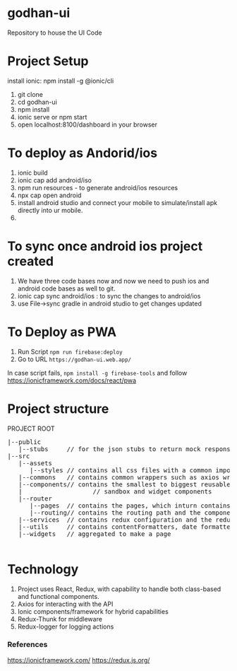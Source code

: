# godhan-ui
Repository to house the UI Code

# Project Setup
install ionic: npm install -g @ionic/cli
1. git clone <project name>
2. cd godhan-ui
3. npm install
4. ionic serve or npm start
5. open localhost:8100/dashboard in your browser
  
# To deploy as Andorid/ios
1. ionic build
2. ionic cap add android/iso
3. npm run resources - to generate android/ios resources
4. npx cap open android
5. install android studio and connect your mobile to simulate/install apk directly into ur mobile.
 6.

# To sync once android ios project created
1. We have three code bases now and now we need to push ios and android code bases as well to git.
2. ionic cap sync android/ios : to sync the changes to android/ios
3. use File->sync gradle in android studio to get changes updated
  
# To Deploy as PWA
1. Run Script `npm run firebase:deploy` 
2. Go to URL `https://godhan-ui.web.app/`

In case script fails, `npm install -g firebase-tools` and follow https://ionicframework.com/docs/react/pwa
  
# Project structure
PROJECT ROOT  
<pre>
|--public    
   |--stubs     // for the json stubs to return mock response  
|--src  
   |--assets  
      |--styles // contains all css files with a common import  
   |--commons   // contains common wrappers such as axios wrapper  
   |--components// contains the smallest to biggest reusable components with scope for expanding into   
   |                   // sandbox and widget components  
   |--router      
      |--pages  // contains the pages, which inturn contains widgets  
      |--routing// contains the routing path and the component(page) to be routed to  
   |--services  // contains redux configuration and the reducers, actions, etc.  
   |--utils     // contains contentFormatters, date formatters, etc  
   |--widgets   // aggregated to make a page  
 </pre>
 
# Technology
1. Project uses React, Redux, with capability to handle both class-based and functional components.
2. Axios for interacting with the API
3. Ionic components/framework for hybrid capabilities
4. Redux-Thunk for middleware
5. Redux-logger for logging actions

### References
https://ionicframework.com/
https://redux.js.org/
  

